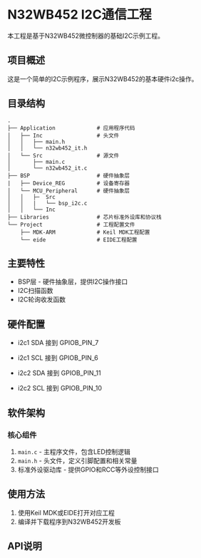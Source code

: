 # N32WB452 I2C通信工程

本工程是基于N32WB452微控制器的基础I2C示例工程。


## 项目概述

这是一个简单的I2C示例程序，展示N32WB452的基本硬件i2c操作。

## 目录结构

```
.
├── Application             # 应用程序代码
│   ├── Inc                 # 头文件
│   │   ├── main.h
│   │   └── n32wb452_it.h
│   └── Src                 # 源文件
│       ├── main.c
│       └── n32wb452_it.c
├── BSP                     # 硬件抽象层
|   ├── Device_REG          # 设备寄存器
│   └── MCU_Peripheral      # 硬件抽象层
│   │   ├─  Src
│   │   |   └── bsp_i2c.c
│   │   └── Inc  
├── Libraries               # 芯片标准外设库和协议栈
└── Project                 # 工程配置文件
    ├── MDK-ARM             # Keil MDK工程配置
    └── eide                # EIDE工程配置
```

## 主要特性

- BSP层 - 硬件抽象层，提供I2C操作接口
- I2C扫描函数
- I2C轮询收发函数

## 硬件配置

- i2c1 SDA 接到 GPIOB_PIN_7
- i2c1 SCL 接到 GPIOB_PIN_6

- i2c2 SDA 接到 GPIOB_PIN_11
- i2c2 SCL 接到 GPIOB_PIN_10

## 软件架构

### 核心组件
1. `main.c` - 主程序文件，包含LED控制逻辑
2. `main.h` - 头文件，定义引脚配置和相关常量
3. 标准外设驱动库 - 提供GPIO和RCC等外设控制接口


## 使用方法

1. 使用Keil MDK或EIDE打开对应工程
2. 编译并下载程序到N32WB452开发板


## API说明

